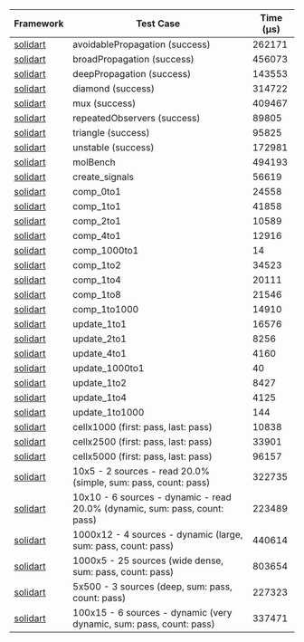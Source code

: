 | Framework | Test Case | Time (μs) |
| --- | --- | --- |
| [solidart](https://github.com/nank1ro/solidart) | avoidablePropagation (success) | 262171 |
| [solidart](https://github.com/nank1ro/solidart) | broadPropagation (success) | 456073 |
| [solidart](https://github.com/nank1ro/solidart) | deepPropagation (success) | 143553 |
| [solidart](https://github.com/nank1ro/solidart) | diamond (success) | 314722 |
| [solidart](https://github.com/nank1ro/solidart) | mux (success) | 409467 |
| [solidart](https://github.com/nank1ro/solidart) | repeatedObservers (success) | 89805 |
| [solidart](https://github.com/nank1ro/solidart) | triangle (success) | 95825 |
| [solidart](https://github.com/nank1ro/solidart) | unstable (success) | 172981 |
| [solidart](https://github.com/nank1ro/solidart) | molBench | 494193 |
| [solidart](https://github.com/nank1ro/solidart) | create_signals | 56619 |
| [solidart](https://github.com/nank1ro/solidart) | comp_0to1 | 24558 |
| [solidart](https://github.com/nank1ro/solidart) | comp_1to1 | 41858 |
| [solidart](https://github.com/nank1ro/solidart) | comp_2to1 | 10589 |
| [solidart](https://github.com/nank1ro/solidart) | comp_4to1 | 12916 |
| [solidart](https://github.com/nank1ro/solidart) | comp_1000to1 | 14 |
| [solidart](https://github.com/nank1ro/solidart) | comp_1to2 | 34523 |
| [solidart](https://github.com/nank1ro/solidart) | comp_1to4 | 20111 |
| [solidart](https://github.com/nank1ro/solidart) | comp_1to8 | 21546 |
| [solidart](https://github.com/nank1ro/solidart) | comp_1to1000 | 14910 |
| [solidart](https://github.com/nank1ro/solidart) | update_1to1 | 16576 |
| [solidart](https://github.com/nank1ro/solidart) | update_2to1 | 8256 |
| [solidart](https://github.com/nank1ro/solidart) | update_4to1 | 4160 |
| [solidart](https://github.com/nank1ro/solidart) | update_1000to1 | 40 |
| [solidart](https://github.com/nank1ro/solidart) | update_1to2 | 8427 |
| [solidart](https://github.com/nank1ro/solidart) | update_1to4 | 4125 |
| [solidart](https://github.com/nank1ro/solidart) | update_1to1000 | 144 |
| [solidart](https://github.com/nank1ro/solidart) | cellx1000 (first: pass, last: pass) | 10838 |
| [solidart](https://github.com/nank1ro/solidart) | cellx2500 (first: pass, last: pass) | 33901 |
| [solidart](https://github.com/nank1ro/solidart) | cellx5000 (first: pass, last: pass) | 96157 |
| [solidart](https://github.com/nank1ro/solidart) | 10x5 - 2 sources - read 20.0% (simple, sum: pass, count: pass) | 322735 |
| [solidart](https://github.com/nank1ro/solidart) | 10x10 - 6 sources - dynamic - read 20.0% (dynamic, sum: pass, count: pass) | 223489 |
| [solidart](https://github.com/nank1ro/solidart) | 1000x12 - 4 sources - dynamic (large, sum: pass, count: pass) | 440614 |
| [solidart](https://github.com/nank1ro/solidart) | 1000x5 - 25 sources (wide dense, sum: pass, count: pass) | 803654 |
| [solidart](https://github.com/nank1ro/solidart) | 5x500 - 3 sources (deep, sum: pass, count: pass) | 227323 |
| [solidart](https://github.com/nank1ro/solidart) | 100x15 - 6 sources - dynamic (very dynamic, sum: pass, count: pass) | 337471 |
